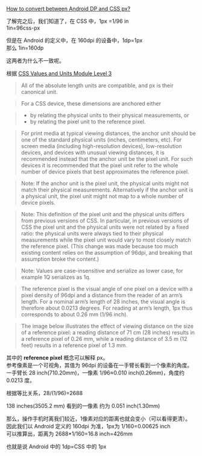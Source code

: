 [How to convert between Android DP and CSS px?](https://graphicdesign.stackexchange.com/questions/36482/)


了解完之后，我们知道了，在 CSS 中，1px =1/96 in  
1in=96css-px

但是在 Android 的定义中，在 160dpi 的设备中，1dp=1px  
那么 1in=160dp

这两者为什么不一致呢。

根据 [CSS Values and Units Module Level 3](https://www.w3.org/TR/css3-values/#absolute-lengths)


>All of the absolute length units are compatible, and px is their canonical unit.

>For a CSS device, these dimensions are anchored either

>* by relating the physical units to their physical measurements, or
>* by relating the pixel unit to the reference pixel.

>For print media at typical viewing distances, the anchor unit should be one of the standard physical units (inches, centimeters, etc). For screen media (including high-resolution devices), low-resolution devices, and devices with unusual viewing distances, it is recommended instead that the anchor unit be the pixel unit. For such devices it is recommended that the pixel unit refer to the whole number of device pixels that best approximates the reference pixel.

>Note: If the anchor unit is the pixel unit, the physical units might not match their physical measurements. Alternatively if the anchor unit is a physical unit, the pixel unit might not map to a whole number of device pixels.

>Note: This definition of the pixel unit and the physical units differs from previous versions of CSS. In particular, in previous versions of CSS the pixel unit and the physical units were not related by a fixed ratio: the physical units were always tied to their physical measurements while the pixel unit would vary to most closely match the reference pixel. (This change was made because too much existing content relies on the assumption of 96dpi, and breaking that assumption broke the content.)

>Note: Values are case-insensitive and serialize as lower case, for example 1Q serializes as 1q.

>The reference pixel is the visual angle of one pixel on a device with a pixel density of 96dpi and a distance from the reader of an arm’s length. For a nominal arm’s length of 28 inches, the visual angle is therefore about 0.0213 degrees. For reading at arm’s length, 1px thus corresponds to about 0.26 mm (1/96 inch).

>The image below illustrates the effect of viewing distance on the size of a reference pixel: a reading distance of 71 cm (28 inches) results in a reference pixel of 0.26 mm, while a reading distance of 3.5 m (12 feet) results in a reference pixel of 1.3 mm.

其中的 **reference pixel** 概念可以解释 px。  
参考像素是一个可视角，其值为 96dpi 的设备在一手臂长看到一个像素的角度。  
一手臂长 28 inch(710.20mm)，一像素 1/96≈0.010 inch(0.26mm)，角度约 0.0213 度。

根据等比关系，28/(1/96)=2688

138 inches(3505.2 mm) 看到的一像素 约为 0.051 inch(1.30mm)

那么，操作手机时离我们较近，1像素对应的距离也就会变小（可以看得更清）。  
因此我们以 Android 定义的 160dpi 为准，1px为 1/160=0.00625 inch  
可以推算出，距离为 2688*1/160=16.8 inch=426mm

也就是说 Android 中的 1dp=CSS 中的 1px